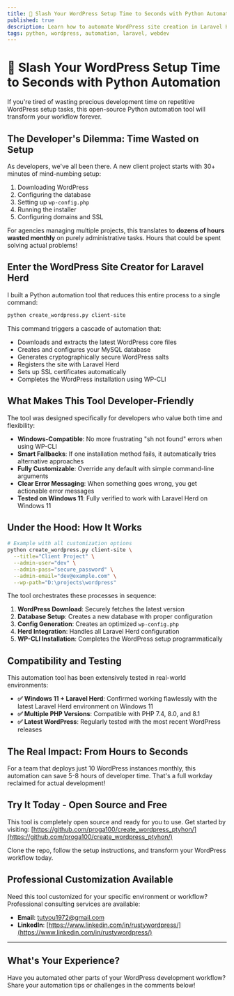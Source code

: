 ```yaml
---
title: 🚀 Slash Your WordPress Setup Time to Seconds with Python Automation
published: true
description: Learn how to automate WordPress site creation in Laravel Herd environments with a Python tool that reduces 30-minute setups to mere seconds
tags: python, wordpress, automation, laravel, webdev
---
```


# 🚀 Slash Your WordPress Setup Time to Seconds with Python Automation

If you're tired of wasting precious development time on repetitive WordPress setup tasks, this open-source Python automation tool will transform your workflow forever.

## The Developer's Dilemma: Time Wasted on Setup

As developers, we've all been there. A new client project starts with 30+ minutes of mind-numbing setup:

1. Downloading WordPress
2. Configuring the database
3. Setting up `wp-config.php`
4. Running the installer
5. Configuring domains and SSL

For agencies managing multiple projects, this translates to **dozens of hours wasted monthly** on purely administrative tasks. Hours that could be spent solving actual problems!

## Enter the WordPress Site Creator for Laravel Herd

I built a Python automation tool that reduces this entire process to a single command:

```bash
python create_wordpress.py client-site
```

This command triggers a cascade of automation that:

- Downloads and extracts the latest WordPress core files
- Creates and configures your MySQL database
- Generates cryptographically secure WordPress salts
- Registers the site with Laravel Herd
- Sets up SSL certificates automatically
- Completes the WordPress installation using WP-CLI

## What Makes This Tool Developer-Friendly

The tool was designed specifically for developers who value both time and flexibility:

- **Windows-Compatible**: No more frustrating "sh not found" errors when using WP-CLI
- **Smart Fallbacks**: If one installation method fails, it automatically tries alternative approaches
- **Fully Customizable**: Override any default with simple command-line arguments
- **Clear Error Messaging**: When something goes wrong, you get actionable error messages
- **Tested on Windows 11**: Fully verified to work with Laravel Herd on Windows 11

## Under the Hood: How It Works

```bash
# Example with all customization options
python create_wordpress.py client-site \
  --title="Client Project" \
  --admin-user="dev" \
  --admin-pass="secure_password" \
  --admin-email="dev@example.com" \
  --wp-path="D:\projects\wordpress"
```

The tool orchestrates these processes in sequence:

1. **WordPress Download**: Securely fetches the latest version
2. **Database Setup**: Creates a new database with proper configuration
3. **Config Generation**: Creates an optimized `wp-config.php`
4. **Herd Integration**: Handles all Laravel Herd configuration
5. **WP-CLI Installation**: Completes the WordPress setup programmatically

## Compatibility and Testing

This automation tool has been extensively tested in real-world environments:

- **✅ Windows 11 + Laravel Herd**: Confirmed working flawlessly with the latest Laravel Herd environment on Windows 11
- **✅ Multiple PHP Versions**: Compatible with PHP 7.4, 8.0, and 8.1
- **✅ Latest WordPress**: Regularly tested with the most recent WordPress releases

## The Real Impact: From Hours to Seconds

For a team that deploys just 10 WordPress instances monthly, this automation can save 5-8 hours of developer time. That's a full workday reclaimed for actual development!

## Try It Today - Open Source and Free

This tool is completely open source and ready for you to use. Get started by visiting:
[https://github.com/proga100/create_wordpress_ptyhon/](https://github.com/proga100/create_wordpress_ptyhon/)

Clone the repo, follow the setup instructions, and transform your WordPress workflow today.

## Professional Customization Available

Need this tool customized for your specific environment or workflow? Professional consulting services are available:

- **Email**: tutyou1972@gmail.com
- **LinkedIn**: [https://www.linkedin.com/in/rustywordpress/](https://www.linkedin.com/in/rustywordpress/)

---

## What's Your Experience?

Have you automated other parts of your WordPress development workflow? Share your automation tips or challenges in the comments below! 
